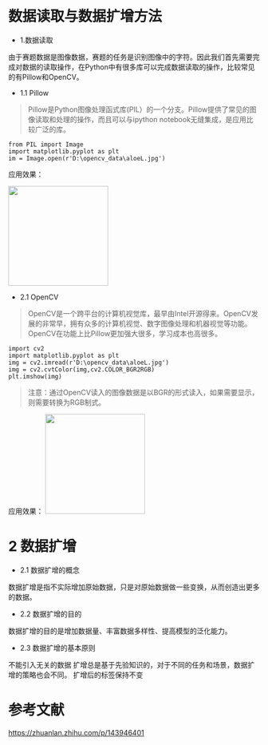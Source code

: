 # 数据读取与数据扩增方法
* 1.数据读取

由于赛题数据是图像数据，赛题的任务是识别图像中的字符。因此我们首先需要完成对数据的读取操作，在Python中有很多库可以完成数据读取的操作，比较常见的有Pillow和OpenCV。</br>
* 1.1 Pillow

 > Pillow是Python图像处理函式库(PIL）的一个分支。Pillow提供了常见的图像读取和处理的操作，而且可以与ipython notebook无缝集成，是应用比较广泛的库。
    
```
from PIL import Image
import matplotlib.pyplot as plt
im = Image.open(r'D:\opencv_data\aloeL.jpg')
```
应用效果：

<img src="https://github.com/dushaobo16/city-map-segment/blob/main/image/QQ%E6%88%AA%E5%9B%BE20210222202509.png?raw=true" width="200" height="200"/><br/>
* 2.1 OpenCV
> OpenCV是一个跨平台的计算机视觉库，最早由Intel开源得来。OpenCV发展的非常早，拥有众多的计算机视觉、数字图像处理和机器视觉等功能。OpenCV在功能上比Pillow更加强大很多，学习成本也高很多。

```
import cv2
import matplotlib.pyplot as plt
img = cv2.imread(r'D:\opencv_data\aloeL.jpg')
img = cv2.cvtColor(img,cv2.COLOR_BGR2RGB)   
plt.imshow(img)
```
>注意：通过OpenCV读入的图像数据是以BGR的形式读入，如果需要显示，则需要转换为RGB制式。

应用效果：
<img src="https://github.com/dushaobo16/city-map-segment/blob/main/image/QQ%E6%88%AA%E5%9B%BE20210222204048.png?raw=true" width="200" height="200"/><br/>

# 2 数据扩增
* 2.1 数据扩增的概念

数据扩增是指不实际增加原始数据，只是对原始数据做一些变换，从而创造出更多的数据。

* 2.2 数据扩增的目的

数据扩增的目的是增加数据量、丰富数据多样性、提高模型的泛化能力。

* 2.3 数据扩增的基本原则 

不能引入无关的数据
扩增总是基于先验知识的，对于不同的任务和场景，数据扩增的策略也会不同。
扩增后的标签保持不变


# 参考文献

https://zhuanlan.zhihu.com/p/143946401
